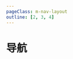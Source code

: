 ```yaml
---
pageClass: m-nav-layout
outline: [2, 3, 4]
---
```


<script setup>
import { NAV_DATA } from './data'
</script>

# 导航

<MNavLinks v-for="{title, items} in NAV_DATA" target="_self" :title="title" :items="items"/>

<br >


